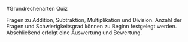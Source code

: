 #Grundrechenarten Quiz

Fragen zu Addition, Subtraktion, Multiplikation und Division. Anzahl der Fragen und Schwierigkeitsgrad können zu Beginn festgelegt werden. Abschließend erfolgt eine Auswertung und Bewertung. 
